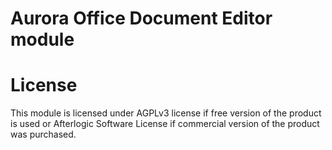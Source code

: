 # Aurora Office Document Editor module

# License
This module is licensed under AGPLv3 license if free version of the product is used or Afterlogic Software License if commercial version of the product was purchased.